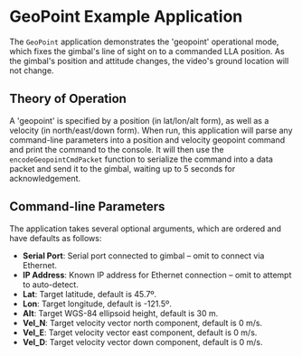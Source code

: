 # GeoPoint Example Application

The `GeoPoint` application demonstrates the 'geopoint' operational mode, which fixes the gimbal's line of sight on to a commanded LLA position. As the gimbal's position and attitude changes, the video's ground location will not change.

## Theory of Operation

A 'geopoint' is specified by a position (in lat/lon/alt form), as well as a velocity (in north/east/down form). When run, this application will parse any command-line parameters into a position and velocity geopoint command and print the command to the console. It will then use the `encodeGeopointCmdPacket` function to serialize the command into a data packet and send it to the gimbal, waiting up to 5 seconds for acknowledgement.

## Command-line Parameters

The application takes several optional arguments, which are ordered and have defaults as follows:

* __Serial Port__: Serial port connected to gimbal – omit to connect via Ethernet.
* __IP Address__: Known IP address for Ethernet connection – omit to attempt to auto-detect.
* __Lat__: Target latitude, default is 45.7º.
* __Lon__: Target longitude, default is -121.5º.
* __Alt__: Target WGS-84 ellipsoid height, default is 30 m.
* __Vel_N__: Target velocity vector north component, default is 0 m/s.
* __Vel_E__: Target velocity vector east component, default is 0 m/s.
* __Vel_D__: Target velocity vector down component, default is 0 m/s.
